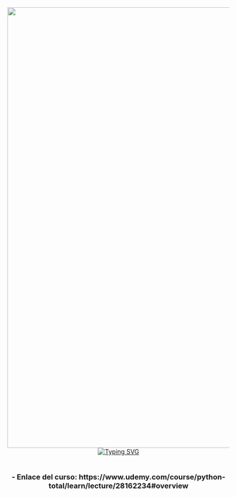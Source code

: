 <div id="header" align="center">
  <img src="https://www.kyivsoftsolutions.com/wp-content/uploads/2020/08/python-development-banner.png" width="1000" />
 <a href="https://git.io/typing-svg"><img src="https://readme-typing-svg.demolab.com?font=Fira+Code&pause=1000&color=0CF779&random=false&width=435&lines=Apuntes+-+Curso+Tomado+-+Enero+2024;Python+TOTAL+Programador+Avanzado+en+16-dias;1%C2%B0+Curso+2024" alt="Typing SVG" /></a>
  </div>

  <h1 align="center" Hola 👋, Dejo disponible apuntes, Curso impartido desde Udemy</h1>
  <h3 align="center">- Enlace del curso: https://www.udemy.com/course/python-total/learn/lecture/28162234#overview <br/><br/>
